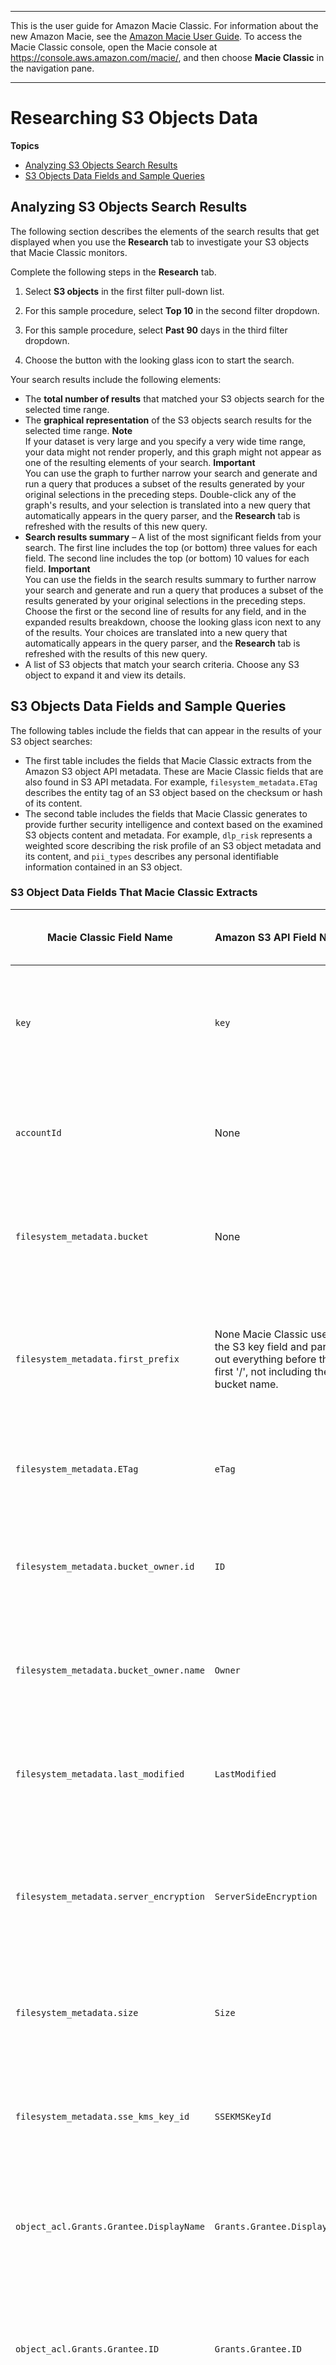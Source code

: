 --------

This is the user guide for Amazon Macie Classic\. For information about the new Amazon Macie, see the [Amazon Macie User Guide](https://docs.aws.amazon.com/macie/latest/user/)\. To access the Macie Classic console, open the Macie console at [https://console\.aws\.amazon\.com/macie/](https://console.aws.amazon.com/macie/), and then choose **Macie Classic** in the navigation pane\.

--------

# Researching S3 Objects Data<a name="s3objectsdata"></a>

**Topics**
+ [Analyzing S3 Objects Search Results](#s3searchresults)
+ [S3 Objects Data Fields and Sample Queries](#s3fields)

## Analyzing S3 Objects Search Results<a name="s3searchresults"></a>

The following section describes the elements of the search results that get displayed when you use the **Research** tab to investigate your S3 objects that Macie Classic monitors\. 

Complete the following steps in the **Research** tab\.

1. Select **S3 objects** in the first filter pull\-down list\.

1. For this sample procedure, select **Top 10** in the second filter dropdown\.

1. For this sample procedure, select **Past 90** days in the third filter dropdown\.

1. Choose the button with the looking glass icon to start the search\.

Your search results include the following elements:
+ The **total number of results** that matched your S3 objects search for the selected time range\.
+ The **graphical representation** of the S3 objects search results for the selected time range\.
**Note**  
If your dataset is very large and you specify a very wide time range, your data might not render properly, and this graph might not appear as one of the resulting elements of your search\.
**Important**  
You can use the graph to further narrow your search and generate and run a query that produces a subset of the results generated by your original selections in the preceding steps\. Double\-click any of the graph's results, and your selection is translated into a new query that automatically appears in the query parser, and the **Research** tab is refreshed with the results of this new query\. 
+ **Search results summary** – A list of the most significant fields from your search\. The first line includes the top \(or bottom\) three values for each field\. The second line includes the top \(or bottom\) 10 values for each field\.
**Important**  
You can use the fields in the search results summary to further narrow your search and generate and run a query that produces a subset of the results generated by your original selections in the preceding steps\. Choose the first or the second line of results for any field, and in the expanded results breakdown, choose the looking glass icon next to any of the results\. Your choices are translated into a new query that automatically appears in the query parser, and the **Research** tab is refreshed with the results of this new query\.
+ A list of S3 objects that match your search criteria\. Choose any S3 object to expand it and view its details\.

## S3 Objects Data Fields and Sample Queries<a name="s3fields"></a>

The following tables include the fields that can appear in the results of your S3 object searches:
+ The first table includes the fields that Macie Classic extracts from the Amazon S3 object API metadata\. These are Macie Classic fields that are also found in S3 API metadata\. For example, `filesystem_metadata.ETag` describes the entity tag of an S3 object based on the checksum or hash of its content\.
+ The second table includes the fields that Macie Classic generates to provide further security intelligence and context based on the examined S3 objects content and metadata\. For example, `dlp_risk` represents a weighted score describing the risk profile of an S3 object metadata and its content, and `pii_types` describes any personal identifiable information contained in an S3 object\.

### S3 Object Data Fields That Macie Classic Extracts<a name="s3fields_extracted"></a>


| Macie Classic Field Name | Amazon S3 API Field Name | Amazon S3 API Operation | Macie Classic Field Type | Description | Example Search Query | 
| --- | --- | --- | --- | --- | --- | 
| `key` | `key` | `get-bucket` \(`listObjects`\)  | String   | The S3 object key path\. | Search for document names with the keyword "myobject": [\[See the AWS documentation website for more details\]](http://docs.aws.amazon.com/macie/latest/userguide/s3objectsdata.html)  | 
| `accountId` | None | None  |  String | The account ID for the Amazon Web Services account that owns the S3 object\. | Search for S3 objects owned by a particular account ID:  [\[See the AWS documentation website for more details\]](http://docs.aws.amazon.com/macie/latest/userguide/s3objectsdata.html)  | 
| `filesystem_metadata.bucket` | None | None  |  String | The S3 bucket name that holds the S3 object\. | Search for S3 objects in a particular S3 bucket:  [\[See the AWS documentation website for more details\]](http://docs.aws.amazon.com/macie/latest/userguide/s3objectsdata.html)  | 
| `filesystem_metadata.first_prefix` | None  Macie Classic uses the S3 key field and parses out everything before the first '/', not including the bucket name\.   | `get-bucket` \(`listObjects`\)  | String | The name of the first folder that contains the S3 object\. | Search for S3 objects contained in first folder names where folder name is `AWSLogs`:  [\[See the AWS documentation website for more details\]](http://docs.aws.amazon.com/macie/latest/userguide/s3objectsdata.html)  | 
| `filesystem_metadata.ETag` | `eTag` | `get-bucket` \(`listBuckets`\) | String | The entity tag as defined in RFC 2616\.   | Search for a particular `eTag`:  [\[See the AWS documentation website for more details\]](http://docs.aws.amazon.com/macie/latest/userguide/s3objectsdata.html)  | 
| `filesystem_metadata.bucket_owner.id` | `ID` | `get-bucket-acl` | String | The unique ID of the S3 bucket owner\.  | Search for S3 objects belonging to a particular owner ID:  [\[See the AWS documentation website for more details\]](http://docs.aws.amazon.com/macie/latest/userguide/s3objectsdata.html)  | 
| `filesystem_metadata.bucket_owner.name` | `Owner` | `get-bucket-acl` | String | The name of the S3 bucket owner\.  | Search for S3 objects owned by John Doe:  [\[See the AWS documentation website for more details\]](http://docs.aws.amazon.com/macie/latest/userguide/s3objectsdata.html)  | 
| `filesystem_metadata.last_modified` | `LastModified` | `get-bucket` \(`list-buckets`\) | Date | The timestamp when the S3 object was last modified\.  | Search for S3 objects that were modified in the last 24 hours:  [\[See the AWS documentation website for more details\]](http://docs.aws.amazon.com/macie/latest/userguide/s3objectsdata.html)  | 
| `filesystem_metadata.server_encryption` | `ServerSideEncryption` | `get-object`  | String | The server side encryption used to encrypt an S3 object\.  | Search for objects that aren't encrypted with the AES256 standard:  [\[See the AWS documentation website for more details\]](http://docs.aws.amazon.com/macie/latest/userguide/s3objectsdata.html)  | 
| `filesystem_metadata.size` | `Size` | `get-bucket` \(`list-buckets`\)  | Integer | The size of the S3 object's content in bytes\.  | Search for S3 objects that are larger than 1 MB:  [\[See the AWS documentation website for more details\]](http://docs.aws.amazon.com/macie/latest/userguide/s3objectsdata.html)  | 
| `filesystem_metadata.sse_kms_key_id` | `SSEKMSKeyId` | `get-object` | String | The unique identifier \(ARN\) of the key used for server\-side encryption of the S3 objects\.  | Search for all S3 objects encrypted with a given key ID:  [\[See the AWS documentation website for more details\]](http://docs.aws.amazon.com/macie/latest/userguide/s3objectsdata.html)  | 
| `object_acl.Grants.Grantee.DisplayName` | `Grants.Grantee.DisplayName` | `get-object-acl` | String | The ACL grantee name\.  | Search for S3 object ACL permissions granted to John Doe:  [\[See the AWS documentation website for more details\]](http://docs.aws.amazon.com/macie/latest/userguide/s3objectsdata.html)  | 
| `object_acl.Grants.Grantee.ID` | `Grants.Grantee.ID` | `get-object-acl` | String | The ACL grantee unique ID\.  | Search for S3 object ACL permissions with a particular grantee ID:  [\[See the AWS documentation website for more details\]](http://docs.aws.amazon.com/macie/latest/userguide/s3objectsdata.html)  | 
| `object_acl.Grants.Grantee.Type` | `Grants.Grantee.Type` | `get-object-acl` | String | The ACL grantee type, such as `CanonicalUser` or `Group`\.  | Search for all S3 object ACLs that are granted to users or groups:  [\[See the AWS documentation website for more details\]](http://docs.aws.amazon.com/macie/latest/userguide/s3objectsdata.html)  | 
| `object_acl.Grants.Grantee.URI` | `Grants.Grantee.URI` | `get-object-acl` | String | The ACL grantee URI\.  | Search for S3 object ACLs with the `AllUsers` grant:  [\[See the AWS documentation website for more details\]](http://docs.aws.amazon.com/macie/latest/userguide/s3objectsdata.html)  | 
| `object_acl.Grants.Permission` | `Grants.Permission` | `get-object-acl` | String | The ACL grantee permission\.  | Search for S3 object ACLs that grant full control:  [\[See the AWS documentation website for more details\]](http://docs.aws.amazon.com/macie/latest/userguide/s3objectsdata.html)  | 
| `object_acl.Owner.DisplayName` | `Owner.DisplayName` | `get-object-acl` | String | The ACL owner name\.  | Search for S3 objects owned by John Doe:  [\[See the AWS documentation website for more details\]](http://docs.aws.amazon.com/macie/latest/userguide/s3objectsdata.html)  | 
| `object_acl.Owner.ID` | `Owner.ID` | `get-object-acl` | String | The ACL owner ID\.  |  Search for S3 objects belonging to a particular owner ID:  [\[See the AWS documentation website for more details\]](http://docs.aws.amazon.com/macie/latest/userguide/s3objectsdata.html)  | 

### S3 Object Data Fields That Macie Classic Generates<a name="s3fields_macie-generated"></a>


| Macie Classic Field Name | Macie Classic Field Type | Description | Example Search Query | 
| --- | --- | --- | --- | 
| `@timestamp` | Date | The timestamp when the S3 object was last modified\.  | Search for S3 objects classified by Macie Classic in the last 24 hours:  [\[See the AWS documentation website for more details\]](http://docs.aws.amazon.com/macie/latest/userguide/s3objectsdata.html)  | 
| `content_type` | String | The content and encoding type of the S3 object\.   You can locate this value in the **Name** field for a particular content type in the **Content types** section of the Macie Classic console's **Settings** page\.   | Search for java source code containing hard\-coded AWS credentials:  [\[See the AWS documentation website for more details\]](http://docs.aws.amazon.com/macie/latest/userguide/s3objectsdata.html)  | 
| `dlp_risk` | Integer | Through the automatic classification methods, an object monitored by Macie Classic is assigned risk levels based on each content type, file extension, theme, regex, and SVM artifact that is assigned to it\. The object's compound \(final\) risk level \(`dlp_risk`\) is set to the highest value of its assigned risk levels\.   You can find risk levels in the **Settings** page of the Macie Classic console for their respective supported data classifiers\.   | Search for globally accessible \(read or write\) objects with the compound \(final\) risk level of 5 or higher:  [\[See the AWS documentation website for more details\]](http://docs.aws.amazon.com/macie/latest/userguide/s3objectsdata.html)  | 
| `encoding` | String | The encoding scheme identified when analyzing the S3 object content\.  | Search for Unicode text documents:  [\[See the AWS documentation website for more details\]](http://docs.aws.amazon.com/macie/latest/userguide/s3objectsdata.html)  | 
| `filetype_risk` | Integer | The risk level assigned to an S3 object based on its file extension\.  You can find risk levels in the **Settings** page of the Macie Classic console for their respective supported data classifiers\.   | Search for documents with the assigned file extension risk of greater than 6:  [\[See the AWS documentation website for more details\]](http://docs.aws.amazon.com/macie/latest/userguide/s3objectsdata.html)  | 
| `filetypes` | String | The type of the file based on the extension\.  You can locate this value in the **Name** and **Description** fields for a particular file type in the **File extensions** section of the Macie Classic console's **Settings** page\.   | Search for files with an extension of \.pdf:  [\[See the AWS documentation website for more details\]](http://docs.aws.amazon.com/macie/latest/userguide/s3objectsdata.html)  | 
| `keyword_themes` | String | The themes assigned to an S3 object\. You can find supported themes in the Macie Classic console's **Settings** page\.   | Search for S3 objects containing content related to Social Security:  [\[See the AWS documentation website for more details\]](http://docs.aws.amazon.com/macie/latest/userguide/s3objectsdata.html)  | 
| `language_code` | String | The language code found when analyzing the S3 object's content\.  | Search for S3 objects containing German keywords:  [\[See the AWS documentation website for more details\]](http://docs.aws.amazon.com/macie/latest/userguide/s3objectsdata.html)  | 
| `last_crawl_time` | Date | The timestamp of when Macie Classic last analyzed an S3 object\.  | Search for S3 objects analyzed by Macie Classic in the last 24 hours:  [\[See the AWS documentation website for more details\]](http://docs.aws.amazon.com/macie/latest/userguide/s3objectsdata.html)  | 
| `mimetype_risk` | Integer | The risk level based on an S3 object's content / MIME type\.  | Search for S3 objects containing MIME types associated with high\-risk content:  [\[See the AWS documentation website for more details\]](http://docs.aws.amazon.com/macie/latest/userguide/s3objectsdata.html)  | 
| `mimetypes` | String | The MIME type of an S3 object\.  | Search for plaintext documents containing AWS secret keys:  [\[See the AWS documentation website for more details\]](http://docs.aws.amazon.com/macie/latest/userguide/s3objectsdata.html)  | 
| `pii_impact` | String | The PII severity impact of an S3 object, assigned by Macie Classic\.  | Search for S3 objects containing highly valuable personal identifiable information:  [\[See the AWS documentation website for more details\]](http://docs.aws.amazon.com/macie/latest/userguide/s3objectsdata.html)  | 
| `pii_types` | String | The specific type of PII found in an S3 object\.  | Search for S3 objects containing emails:  [\[See the AWS documentation website for more details\]](http://docs.aws.amazon.com/macie/latest/userguide/s3objectsdata.html)  | 
| `regex_risk` | Integer | The risk level based on the regex, assigned by Macie Classic, of an S3 object\.  | Search for S3 objects with a regex\-based risk level greater than 5:  [\[See the AWS documentation website for more details\]](http://docs.aws.amazon.com/macie/latest/userguide/s3objectsdata.html)  | 
| `regex_themes` | String | The regex themes of an S3 object\.  | Search for S3 objects containing RSA private keys  [\[See the AWS documentation website for more details\]](http://docs.aws.amazon.com/macie/latest/userguide/s3objectsdata.html)  | 
| `theme_risk` | String | The risk level based on the themes, assigned by Macie Classic, of an S3 object\.  | Search for S3 objects with a theme\-based risk level higher than 5:  [\[See the AWS documentation website for more details\]](http://docs.aws.amazon.com/macie/latest/userguide/s3objectsdata.html)  | 
| `themes` | String | The combined themes of an S3 object\.  | Search for S3 objects containing RSA private keys:  [\[See the AWS documentation website for more details\]](http://docs.aws.amazon.com/macie/latest/userguide/s3objectsdata.html)  | 